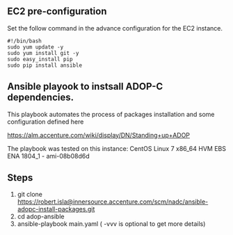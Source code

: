 ## EC2 pre-configuration

Set the follow command in the advance configuration for the EC2 instance.

```
#!/bin/bash
sudo yum update -y
sudo yum install git -y
sudo easy_install pip
sudo pip install ansible
```

## Ansible playook to instsall ADOP-C dependencies.

This playbook automates the process of packages installation and some configuration defined here

https://alm.accenture.com/wiki/display/DN/Standing+up+ADOP

The playbook was tested on this instance: CentOS Linux 7 x86_64 HVM EBS ENA 1804_1 - ami-08b08d6d

## Steps 

1. git clone https://robert.isla@innersource.accenture.com/scm/nadc/ansible-adopc-install-packages.git
2. cd adop-ansible
3. ansible-playbook main.yaml ( -vvv is optional to get more details)